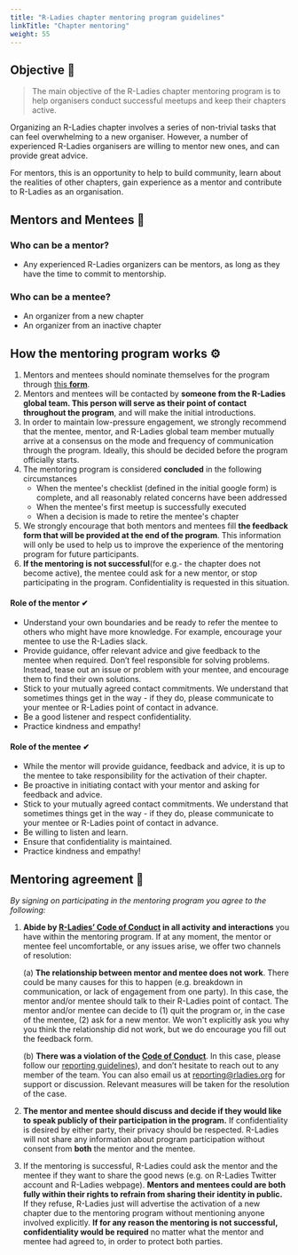 ```yaml
---
title: "R-Ladies chapter mentoring program guidelines"
linkTitle: "Chapter mentoring"
weight: 55
---
```


## Objective 🎯

> The main objective of the R-Ladies chapter mentoring program is to help organisers conduct successful meetups and keep their chapters active.

Organizing an R-Ladies chapter involves a series of non-trivial tasks that can feel overwhelming to a new organiser. However, a number of experienced R-Ladies organisers are willing to mentor new ones, and can provide great advice.

For mentors, this is an opportunity to help to build community, learn about the realities of other chapters, gain experience as a mentor and contribute to R-Ladies as an organisation.

## Mentors and Mentees 🙂

### Who can be a mentor?

- Any experienced R-Ladies organizers can be mentors, as long as they have the time to commit to mentorship.

### Who can be a mentee?

- An organizer from a new chapter
- An organizer from an inactive chapter

## How the mentoring program works ⚙

1. Mentors and mentees should nominate themselves for the program through [this **form**](https://rladies.org/form/mentoring-signup/).
2. Mentors and mentees will be contacted by **someone from the R-Ladies global team. This person will serve as their point of contact throughout the program**, and will make the initial introductions.
3. In order to maintain low-pressure engagement, we strongly recommend that the mentee, mentor, and R-Ladies global team member mutually arrive at a consensus on the mode and frequency of communication through the program. Ideally, this should be decided before the program officially starts.
4. The mentoring program is considered **concluded** in the following circumstances
   - When the mentee's checklist (defined in the initial google form) is complete, and all reasonably related concerns have been addressed
   - When the mentee's first meetup is successfully executed
   - When a decision is made to retire the mentee's chapter
5. We strongly encourage that both mentors and mentees fill **the feedback form that will be provided at the end of the program**. This information will only be used to help us to improve the experience of the mentoring program for future participants.
6. **If the mentoring is not successful**(for e.g.- the chapter does not become active), the mentee could ask for a new mentor, or stop participating in the program. Confidentiality is requested in this situation.

#### Role of the mentor ✔

- Understand your own boundaries and be ready to refer the mentee to others who might have more knowledge. For example, encourage your mentee to use the R-Ladies slack.
- Provide guidance, offer relevant advice and give feedback to the mentee when required. Don’t feel responsible for solving problems. Instead, tease out an issue or problem with your mentee, and encourage them to find their own solutions.
- Stick to your mutually agreed contact commitments. We understand that sometimes things get in the way - if they do, please communicate to your mentee or R-Ladies point of contact in advance.
- Be a good listener and respect confidentiality.
- Practice kindness and empathy!

#### Role of the mentee ✔

- While the mentor will provide guidance, feedback and advice, it is up to the mentee to take responsibility for the activation of their chapter.
- Be proactive in initiating contact with your mentor and asking for feedback and advice.
- Stick to your mutually agreed contact commitments. We understand that sometimes things get in the way - if they do, please communicate to your mentee or R-Ladies point of contact in advance.
- Be willing to listen and learn.
- Ensure that confidentiality is maintained.
- Practice kindness and empathy!

## Mentoring agreement 🤝

_By signing on participating in the mentoring program you agree to the following:_

1. **Abide by [R-Ladies’ Code of Conduct](https://rladies.org/coc/) in all activity and interactions** you have within the mentoring program. If at any moment, the mentor or mentee feel uncomfortable, or any issues arise, we offer two channels of resolution:

   (a) **The relationship between mentor and mentee does not work**. There could be many causes for this to happen (e.g. breakdown in communication, or lack of engagement from one party). In this case, the mentor and/or mentee should talk to their R-Ladies point of contact. The mentor and/or mentee can decide to (1) quit the program or, in the case of the mentee, (2) ask for a new mentor. We won't explicitly ask you why you think the relationship did not work, but we do encourage you fill out the feedback form.

   (b) **There was a violation of the [Code of Conduct](https://rladies.org/coc/)**. In this case, please follow our [reporting guidelines](https://rladies.org/coc/#reporting)), and don’t hesitate to reach out to any member of the team. You can also email us at reporting@rladies.org for support or discussion. Relevant measures will be taken for the resolution of the case.

2. **The mentor and mentee should discuss and decide if they would like to speak publicly of their participation in the program.** If confidentiality is desired by either party, their privacy should be respected. R-Ladies will not share any information about program participation without consent from **both** the mentor and the mentee.
3. If the mentoring is successful, R-Ladies could ask the mentor and the mentee if they want to share the good news (e.g. on R-Ladies Twitter account and R-Ladies webpage). **Mentors and mentees could are both fully within their rights to refrain from sharing their identity in public.** If they refuse, R-Ladies just will advertise the activation of a new chapter due to the mentoring program without mentioning anyone involved explicitly. **If for any reason the mentoring is not successful, confidentiality would be required** no matter what the mentor and mentee had agreed to, in order to protect both parties.
